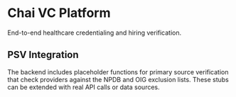 # Chai VC Platform

End-to-end healthcare credentialing and hiring verification.

## PSV Integration

The backend includes placeholder functions for primary source verification that
check providers against the NPDB and OIG exclusion lists. These stubs can be
extended with real API calls or data sources.
